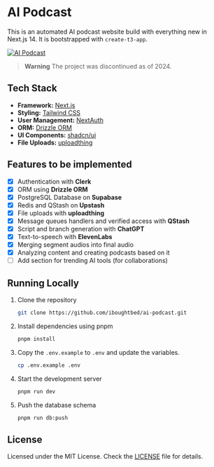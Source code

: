 # AI Podcast

This is an automated AI podcast website build with everything new in Next.js 14. It is bootstrapped with `create-t3-app`.

[![AI Podcast](./public/og.ong)](https://prllx.vercel.app/)

> **Warning**
> The project was discontinued as of 2024.

## Tech Stack

- **Framework:** [Next.js](https://nextjs.org)
- **Styling:** [Tailwind CSS](https://tailwindcss.com)
- **User Management:** [NextAuth](https://next-auth.js.org)
- **ORM:** [Drizzle ORM](https://orm.drizzle.team)
- **UI Components:** [shadcn/ui](https://ui.shadcn.com)
- **File Uploads:** [uploadthing](https://uploadthing.com)

## Features to be implemented

- [x] Authentication with **Clerk**
- [x] ORM using **Drizzle ORM**
- [x] PostgreSQL Database on **Supabase**
- [x] Redis and QStash on **Upstash**
- [x] File uploads with **uploadthing**
- [x] Message queues handlers and verified access with **QStash**
- [x] Script and branch generation with **ChatGPT**
- [x] Text-to-speech with **ElevenLabs**
- [x] Merging segment audios into final audio
- [x] Analyzing content and creating podcasts based on it
- [ ] Add section for trending AI tools (for collaborations)

## Running Locally

1. Clone the repository

   ```bash
   git clone https://github.com/iboughtbed/ai-podcast.git
   ```

2. Install dependencies using pnpm

   ```bash
   pnpm install
   ```

3. Copy the `.env.example` to `.env` and update the variables.

   ```bash
   cp .env.example .env
   ```

4. Start the development server

   ```bash
   pnpm run dev
   ```

5. Push the database schema

   ```bash
   pnpm run db:push
   ```

## License

Licensed under the MIT License. Check the [LICENSE](./LICENSE.md) file for details.
